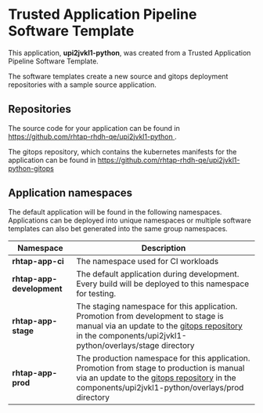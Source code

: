 # Trusted Application Pipeline Software Template

This application, **upi2jvkl1-python**, was created from a Trusted Application Pipeline Software Template.

The software templates create a new source and gitops deployment repositories with a sample source application. 

## Repositories

The source code for your application can be found in [https://github.com/rhtap-rhdh-qe/upi2jvkl1-python ](https://github.com/rhtap-rhdh-qe/upi2jvkl1-python ).
 
The gitops repository, which contains the kubernetes manifests for the application can be found in 
[https://github.com/rhtap-rhdh-qe/upi2jvkl1-python-gitops ](https://github.com/rhtap-rhdh-qe/upi2jvkl1-python-gitops ) 

## Application namespaces 

The default application will be found in the following namespaces. Applications can be deployed into unique namespaces or multiple software templates can also bet generated into the same group namespaces.  

|  Namespace   |  Description   |  
| -------- | -------- |
| **rhtap-app-ci** | The namespace used for CI workloads |
| **rhtap-app-development** | The default application during development. Every build will be deployed to this namespace for testing. |
| **rhtap-app-stage** | The staging namespace for this application. Promotion from development to stage is manual via an update to the [gitops repository](https://github.com/rhtap-rhdh-qe/upi2jvkl1-python-gitops ) in the components/upi2jvkl1-python/overlays/stage directory |
| **rhtap-app-prod** | The production namespace for this application. Promotion from stage to production is manual via an update to the [gitops repository](https://github.com/rhtap-rhdh-qe/upi2jvkl1-python-gitops ) in the components/upi2jvkl1-python/overlays/prod directory |